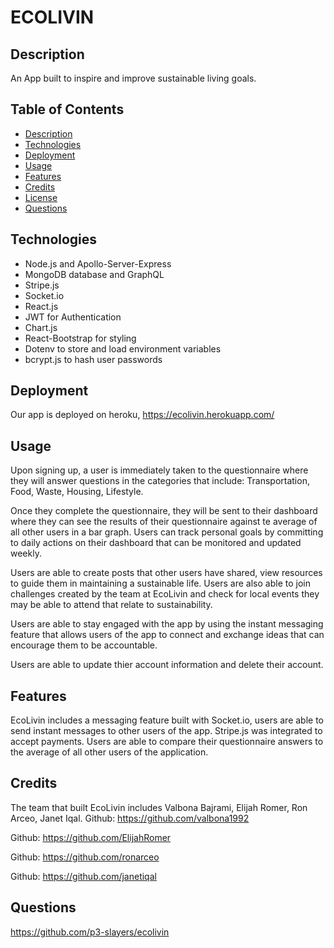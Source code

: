 # ECOLIVIN

## Description
An App built to inspire and improve sustainable living goals. 

## Table of Contents
- [Description](#description)
- [Technologies](#technologies)
- [Deployment](#deployment)
- [Usage](#usage)
- [Features](#features)
- [Credits](#credits)
- [License](#license)
- [Questions](#questions)

## Technologies
- Node.js and Apollo-Server-Express
- MongoDB database and GraphQL 
- Stripe.js 
- Socket.io
- React.js
- JWT for Authentication
- Chart.js
- React-Bootstrap for styling
- Dotenv to store and load environment variables
- bcrypt.js to hash user passwords

## Deployment
Our app is deployed on heroku, https://ecolivin.herokuapp.com/

## Usage
Upon signing up, a user is immediately taken to the questionnaire where they will answer questions in the categories that include: Transportation, Food, Waste, Housing, Lifestyle.

Once they complete the questionnaire, they will be sent to their dashboard where they can see the results of their questionnaire against te average of all other users in a bar graph. Users can track personal goals by committing to daily actions on their dashboard that can be monitored and updated weekly.

Users are able to create posts that other users have shared, view resources to guide them in maintaining a sustainable life. Users are also able to join challenges created by the team at EcoLivin and check for local events they may be able to attend that relate to sustainability.

Users are able to stay engaged with the app by using the instant messaging feature that allows users of the app to connect and exchange ideas that can encourage them to be accountable. 

Users are able to update thier account information and delete their account.

## Features
EcoLivin includes a messaging feature built with Socket.io, users are able to send instant messages to other users of the app. Stripe.js was integrated to accept payments. Users are able to compare their questionnaire answers to the average of all other users of the application.

## Credits
The team that built EcoLivin includes Valbona Bajrami, Elijah Romer, Ron Arceo, Janet Iqal. 
Github: https://github.com/valbona1992 

Github: https://github.com/ElijahRomer 

Github: https://github.com/ronarceo 

Github: https://github.com/janetiqal 

## Questions

https://github.com/p3-slayers/ecolivin
